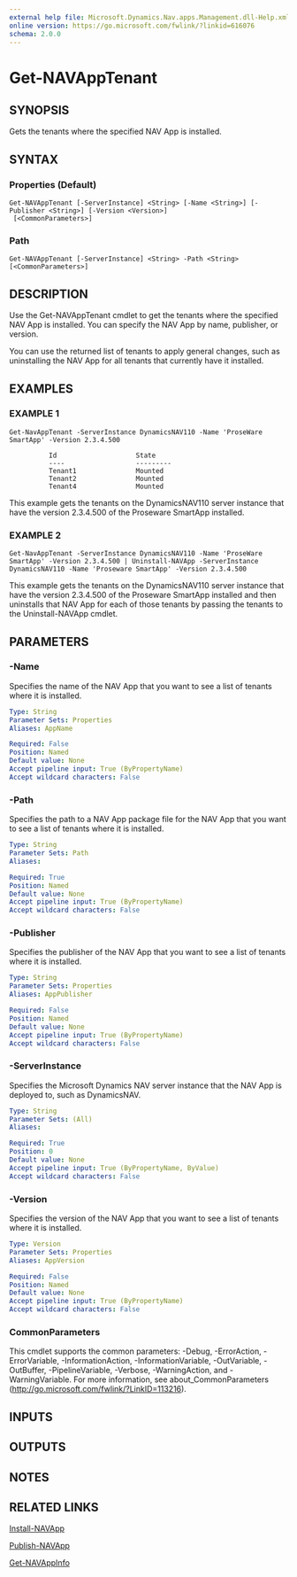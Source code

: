 ```yaml
---
external help file: Microsoft.Dynamics.Nav.apps.Management.dll-Help.xml
online version: https://go.microsoft.com/fwlink/?linkid=616076
schema: 2.0.0
---
```


# Get-NAVAppTenant

## SYNOPSIS
Gets the tenants where the specified NAV App is installed.

## SYNTAX

### Properties (Default)
```
Get-NAVAppTenant [-ServerInstance] <String> [-Name <String>] [-Publisher <String>] [-Version <Version>]
 [<CommonParameters>]
```

### Path
```
Get-NAVAppTenant [-ServerInstance] <String> -Path <String> [<CommonParameters>]
```

## DESCRIPTION
Use the Get-NAVAppTenant cmdlet to get the tenants where the specified NAV App is installed. You can specify the NAV App by name, publisher, or version.

You can use the returned list of tenants to apply general changes, such as uninstalling the NAV App for all tenants that currently have it installed.

## EXAMPLES

### EXAMPLE 1
```
Get-NavAppTenant -ServerInstance DynamicsNAV110 -Name 'ProseWare SmartApp' -Version 2.3.4.500

          Id                    State
          ----                  ---------
          Tenant1               Mounted
          Tenant2               Mounted
          Tenant4               Mounted
```

This example gets the tenants on the DynamicsNAV110 server instance that have the version 2.3.4.500 of the Proseware SmartApp installed.

### EXAMPLE 2
```
Get-NavAppTenant -ServerInstance DynamicsNAV110 -Name 'ProseWare SmartApp' -Version 2.3.4.500 | Uninstall-NAVApp -ServerInstance DynamicsNAV110 -Name 'Proseware SmartApp' -Version 2.3.4.500
```

This example gets the tenants on the DynamicsNAV110 server instance that have the version 2.3.4.500 of the Proseware SmartApp installed and then uninstalls that NAV App for each of those tenants by passing the tenants to the Uninstall-NAVApp cmdlet.

## PARAMETERS

### -Name
Specifies the name of the NAV App that you want to see a list of tenants where it is installed.

```yaml
Type: String
Parameter Sets: Properties
Aliases: AppName

Required: False
Position: Named
Default value: None
Accept pipeline input: True (ByPropertyName)
Accept wildcard characters: False
```

### -Path
Specifies the path to a NAV App package file for the NAV App that you want to see a list of tenants where it is installed.

```yaml
Type: String
Parameter Sets: Path
Aliases: 

Required: True
Position: Named
Default value: None
Accept pipeline input: True (ByPropertyName)
Accept wildcard characters: False
```

### -Publisher
Specifies the publisher of the NAV App that you want to see a list of tenants where it is installed.

```yaml
Type: String
Parameter Sets: Properties
Aliases: AppPublisher

Required: False
Position: Named
Default value: None
Accept pipeline input: True (ByPropertyName)
Accept wildcard characters: False
```

### -ServerInstance
Specifies the Microsoft Dynamics NAV server instance that the NAV App is deployed to, such as DynamicsNAV.

```yaml
Type: String
Parameter Sets: (All)
Aliases: 

Required: True
Position: 0
Default value: None
Accept pipeline input: True (ByPropertyName, ByValue)
Accept wildcard characters: False
```

### -Version
Specifies the version of the NAV App that you want to see a list of tenants where it is installed.

```yaml
Type: Version
Parameter Sets: Properties
Aliases: AppVersion

Required: False
Position: Named
Default value: None
Accept pipeline input: True (ByPropertyName)
Accept wildcard characters: False
```

### CommonParameters
This cmdlet supports the common parameters: -Debug, -ErrorAction, -ErrorVariable, -InformationAction, -InformationVariable, -OutVariable, -OutBuffer, -PipelineVariable, -Verbose, -WarningAction, and -WarningVariable. For more information, see about_CommonParameters (http://go.microsoft.com/fwlink/?LinkID=113216).

## INPUTS

## OUTPUTS

## NOTES

## RELATED LINKS

[Install-NAVApp](Install-NAVApp.md)

[Publish-NAVApp](Publish-NAVApp.md)

[Get-NAVAppInfo](Get-NAVAppInfo.md)
